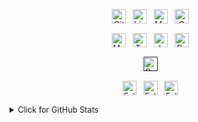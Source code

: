 <p align="center">
  <a href="https://github.com/wendryosales" target="_blank"><img src="https://img.shields.io/badge/-@wendryosales-282C34?logo=GitHub&logoColor=white" alt="Github logo" title="Github" height="25"></a>
&nbsp;
  <a href="https://www.linkedin.com/in/wendryosales/" target="_blank"><img src="https://img.shields.io/badge/LinkedIn-282C34?logo=linkedin&logoColor=0A66C2" alt="Linkedin logo" title="Linkedin" height="25"></a>
&nbsp;
  <a href="https://medium.com/@wendryo.sales" target="_blank"><img src="https://img.shields.io/badge/-Medium-282C34?logo=medium&logoColor=FFFFFF" alt="Medium logo" title="Medium" height="25"></a>
&nbsp;
  <a href="mailto:wendryo.sales@gmail.com" target="_blank"><img src="https://img.shields.io/badge/-Gmail-282C34?logo=gmail&logoColor=EA4335" alt="Gmail logo" title="Gmail" height="25"></a>
&nbsp;
</p>

<p align="center">
  <a href="https://github.com/wendryosales?tab=repositories" target="_blank"><img src="https://img.shields.io/badge/-code-282C34?logo=Plex&logoColor=white" alt="My repositories" title="Repositories" height="25"></a>
&nbsp;
  <a href="https://github.com/wendryosales?tab=repositories&language=typescript" target="_blank"><img src="https://img.shields.io/badge/-Typescript-282C34?logo=Typescript&logoColor=3178C6" alt="Typescript logo" title="Typescript" height="25"></a>
&nbsp;
    <a href="https://github.com/wendryosales?tab=repositories&language=javascript" target="_blank"><img src="https://img.shields.io/badge/-Javascript-282C34?logo=javascript&logoColor=F7DF1E" alt="Javascript logo" title="Javascript" height="25"></a>
&nbsp;
  <a href="https://github.com/wendryosales?tab=repositories&language=python" target="_blank"><img src="https://img.shields.io/badge/-Python-282C34?logo=Python&logoColor=3776AB" alt="Python logo" title="Python" height="25"></a>
&nbsp;
</p>

<p align="center">
  <a href="" target="_blank"><img src="https://img.shields.io/badge/-React-282C34?logo=React&logoColor=61DAFB" alt="React logo" title="React" height="25"></a>
&nbsp;
</p>

<p align="center">
  <a href="https://github.com/wendryosales?tab=followers" target="_blank"><img src="https://img.shields.io/badge/--282C34?logo=RSS&logoColor=white" alt="Followers logo" title="Followers" height="25"></a>
&nbsp;
  <a href="https://github.com/wendryosales" target="_blank"><img src="https://badges.pufler.dev/visits/wendryosales/wendryosales?logo=GitHub&label=visits&color=success&logoColor=white&labelColor=282C34" alt="Followers logo" title="Followers" height="25"></a>
&nbsp;
  <a href="https://github.com/wendryosales/wendryosales" target="_blank"><img src="https://img.shields.io/github/last-commit/wendryosales/wendryosales?label=profile%20updated&labelColor=282C34" alt="Followers logo" title="Followers" height="25"></a>
&nbsp;
</p>

<details>
<summary>Click for GitHub Stats</summary>
<p align="center">
  <img height="180em" src="https://github-readme-stats.vercel.app/api?username=wendryosales&show_icons=true&theme=tokyonight&include_all_commits=true&count_private=true"/>
  <img height="180em" src="https://github-readme-stats.vercel.app/api/top-langs/?username=wendryosales&layout=compact&langs_count=7&theme=tokyonight"/>
</p>
</details>

